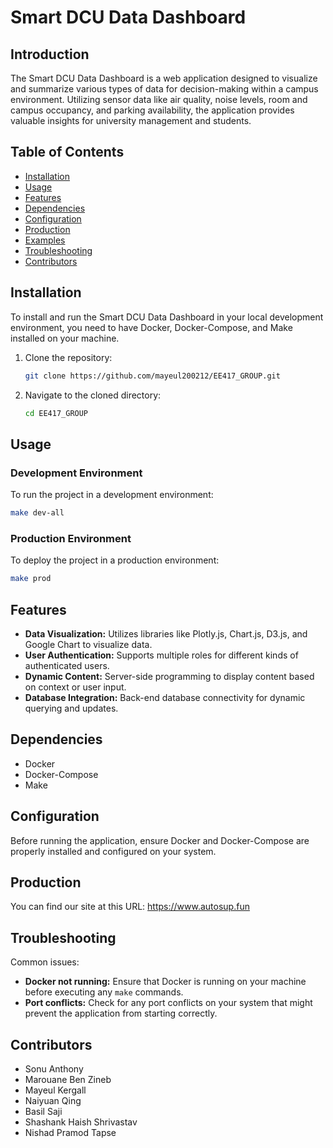 # Smart DCU Data Dashboard

## Introduction

The Smart DCU Data Dashboard is a web application designed to visualize and summarize various types of data for decision-making within a campus environment. Utilizing sensor data like air quality, noise levels, room and campus occupancy, and parking availability, the application provides valuable insights for university management and students.

## Table of Contents

- [Installation](#installation)
- [Usage](#usage)
- [Features](#features)
- [Dependencies](#dependencies)
- [Configuration](#configuration)
- [Production](#Production)
- [Examples](#examples)
- [Troubleshooting](#troubleshooting)
- [Contributors](#contributors)

## Installation

To install and run the Smart DCU Data Dashboard in your local development environment, you need to have Docker, Docker-Compose, and Make installed on your machine.

1. Clone the repository:

   ```bash
   git clone https://github.com/mayeul200212/EE417_GROUP.git
   ```

2. Navigate to the cloned directory:
   ```bash
   cd EE417_GROUP
   ```

## Usage

### Development Environment

To run the project in a development environment:

```bash
make dev-all
```

### Production Environment

To deploy the project in a production environment:

```bash
make prod
```

## Features

- **Data Visualization:** Utilizes libraries like Plotly.js, Chart.js, D3.js, and Google Chart to visualize data.
- **User Authentication:** Supports multiple roles for different kinds of authenticated users.
- **Dynamic Content:** Server-side programming to display content based on context or user input.
- **Database Integration:** Back-end database connectivity for dynamic querying and updates.

## Dependencies

- Docker
- Docker-Compose
- Make

## Configuration

Before running the application, ensure Docker and Docker-Compose are properly installed and configured on your system.

## Production

You can find our site at this URL: https://www.autosup.fun

## Troubleshooting

Common issues:

- **Docker not running:** Ensure that Docker is running on your machine before executing any `make` commands.
- **Port conflicts:** Check for any port conflicts on your system that might prevent the application from starting correctly.

## Contributors

- Sonu Anthony
- Marouane Ben Zineb
- Mayeul Kergall
- Naiyuan Qing
- Basil Saji
- Shashank Haish Shrivastav
- Nishad Pramod Tapse
